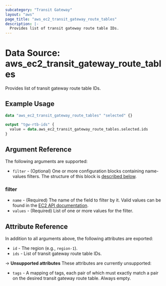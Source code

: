 ```yaml
---
subcategory: "Transit Gateway"
layout: "aws"
page_title: "aws_ec2_transit_gateway_route_tables"
description: |-
  Provides list of transit gateway route table IDs.
---
```


[describe-tgw-rtb]: https://docs.cloud.croc.ru/en/api/ec2/transit_gateways/DescribeTransitGatewayRouteTables.html

# Data Source: aws_ec2_transit_gateway_route_tables

Provides list of transit gateway route table IDs.

## Example Usage

```terraform
data "aws_ec2_transit_gateway_route_tables" "selected" {}

output "tgw-rtb-ids" {
  value = data.aws_ec2_transit_gateway_route_tables.selected.ids
}
```

## Argument Reference

The following arguments are supported:

* `filter` - (Optional) One or more configuration blocks containing name-values filters.
  The structure of this block is [described below](#filter).

### filter

* `name` - (Required) The name of the field to filter by it.
  Valid values can be found in the [EC2 API documentation][describe-tgw-rtb].
* `values` - (Required) List of one or more values for the filter.

## Attribute Reference

In addition to all arguments above, the following attributes are exported:

* `id` - The region (e.g., `region-1`).
* `ids` - List of transit gateway route table IDs.

->  **Unsupported attributes**
These attributes are currently unsupported:

* `tags` - A mapping of tags, each pair of which must exactly match a pair on the desired transit gateway route table. Always empty.
